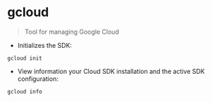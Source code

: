 # gcloud

> Tool for managing Google Cloud

- Initializes the SDK:

`gcloud init`

- View information your Cloud SDK installation and the active SDK configuration:

`gcloud info`
